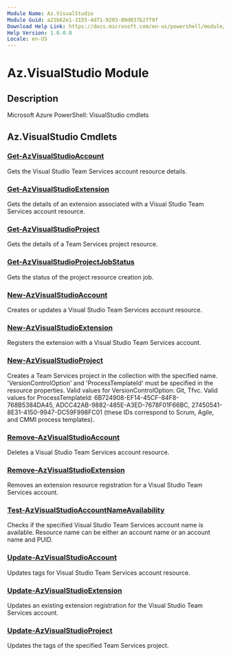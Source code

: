 ```yaml
---
Module Name: Az.VisualStudio
Module Guid: a21b62e1-3155-4d71-9203-89d037b2ff9f
Download Help Link: https://docs.microsoft.com/en-us/powershell/module/az.visualstudio
Help Version: 1.0.0.0
Locale: en-US
---
```


# Az.VisualStudio Module
## Description
Microsoft Azure PowerShell: VisualStudio cmdlets

## Az.VisualStudio Cmdlets
### [Get-AzVisualStudioAccount](Get-AzVisualStudioAccount.md)
Gets the Visual Studio Team Services account resource details.

### [Get-AzVisualStudioExtension](Get-AzVisualStudioExtension.md)
Gets the details of an extension associated with a Visual Studio Team Services account resource.

### [Get-AzVisualStudioProject](Get-AzVisualStudioProject.md)
Gets the details of a Team Services project resource.

### [Get-AzVisualStudioProjectJobStatus](Get-AzVisualStudioProjectJobStatus.md)
Gets the status of the project resource creation job.

### [New-AzVisualStudioAccount](New-AzVisualStudioAccount.md)
Creates or updates a Visual Studio Team Services account resource.

### [New-AzVisualStudioExtension](New-AzVisualStudioExtension.md)
Registers the extension with a Visual Studio Team Services account.

### [New-AzVisualStudioProject](New-AzVisualStudioProject.md)
Creates a Team Services project in the collection with the specified name.
'VersionControlOption' and 'ProcessTemplateId' must be specified in the resource properties.
Valid values for VersionControlOption: Git, Tfvc.
Valid values for ProcessTemplateId: 6B724908-EF14-45CF-84F8-768B5384DA45, ADCC42AB-9882-485E-A3ED-7678F01F66BC, 27450541-8E31-4150-9947-DC59F998FC01 (these IDs correspond to Scrum, Agile, and CMMI process templates).

### [Remove-AzVisualStudioAccount](Remove-AzVisualStudioAccount.md)
Deletes a Visual Studio Team Services account resource.

### [Remove-AzVisualStudioExtension](Remove-AzVisualStudioExtension.md)
Removes an extension resource registration for a Visual Studio Team Services account.

### [Test-AzVisualStudioAccountNameAvailability](Test-AzVisualStudioAccountNameAvailability.md)
Checks if the specified Visual Studio Team Services account name is available.
Resource name can be either an account name or an account name and PUID.

### [Update-AzVisualStudioAccount](Update-AzVisualStudioAccount.md)
Updates tags for Visual Studio Team Services account resource.

### [Update-AzVisualStudioExtension](Update-AzVisualStudioExtension.md)
Updates an existing extension registration for the Visual Studio Team Services account.

### [Update-AzVisualStudioProject](Update-AzVisualStudioProject.md)
Updates the tags of the specified Team Services project.

